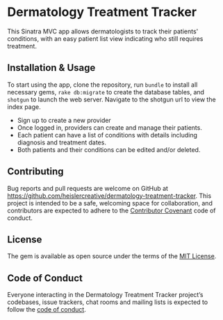 # Dermatology Treatment Tracker

This Sinatra MVC app allows dermatologists to track their patients' conditions, with an easy patient list view indicating who still requires treatment.

## Installation & Usage

To start using the app, clone the repository, run `bundle` to install all necessary gems, `rake db:migrate` to create the database tables, and `shotgun` to launch the web server. Navigate to the shotgun url to view the index page.

- Sign up to create a new provider
- Once logged in, providers can create and manage their patients.
- Each patient can have a list of conditions with details including diagnosis and treatment dates.
- Both patients and their conditions can be edited and/or deleted.

## Contributing

Bug reports and pull requests are welcome on GitHub at https://github.com/heislercreative/dermatology-treatment-tracker. This project is intended to be a safe, welcoming space for collaboration, and contributors are expected to adhere to the [Contributor Covenant](http://contributor-covenant.org) code of conduct.

## License

The gem is available as open source under the terms of the [MIT License](https://opensource.org/licenses/MIT).

## Code of Conduct

Everyone interacting in the Dermatology Treatment Tracker project’s codebases, issue trackers, chat rooms and mailing lists is expected to follow the [code of conduct](https://github.com/heislercreative/dermatology-treatment-tracker/blob/master/CODE_OF_CONDUCT.md).
